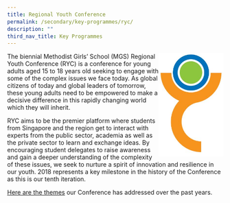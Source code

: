 ```yaml
---
title: Regional Youth Conference
permalink: /secondary/key-programmes/ryc/
description: ""
third_nav_title: Key Programmes
---
```

<img src="/images/Secondary/ryc-2014-15-16.jpg" 
     style="width:30%" align="right">
The biennial Methodist Girls’ School (MGS) Regional Youth Conference (RYC) is a conference for young adults aged 15 to 18 years old seeking to engage with some of the complex issues we face today. As global citizens of today and global leaders of tomorrow, these young adults need to be empowered to make a decisive difference in this rapidly changing world which they will inherit.

RYC aims to be the premier platform where students from Singapore and the region get to interact with experts from the public sector, academia as well as the private sector to learn and exchange ideas. By encouraging student delegates to raise awareness and gain a deeper understanding of the complexity of these issues, we seek to nurture a spirit of innovation and resilience in our youth. 2018 represents a key milestone in the history of the Conference as this is our tenth iteration. 

[Here are the themes](https://docs.google.com/document/d/e/2PACX-1vR_9YHNFuR_to6bcA3Eibjrw8y6boN-0eDBUhieSjtkXZtAdeqZU39RjzpiB3QGaLH1Nch-Ur_BKaAA/pub) our Conference has addressed over the past years.